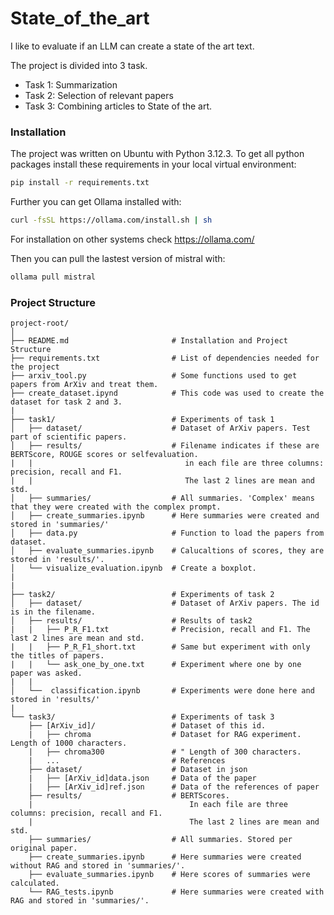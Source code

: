 # State_of_the_art
I like to evaluate if an LLM can create a state of the art text.

The project is divided into 3 task. 
- Task 1: Summarization
- Task 2: Selection of relevant papers
- Task 3: Combining articles to State of the art.


### Installation
The project was written on Ubuntu with Python 3.12.3.
To get all python packages install these requirements in your local virtual environment:

```bash
pip install -r requirements.txt
```

Further you can get Ollama installed with:

```bash
curl -fsSL https://ollama.com/install.sh | sh
```
For installation on other systems check https://ollama.com/

Then you can pull the lastest version of mistral with:

```bash
ollama pull mistral
```

### Project Structure

```plaintext
project-root/
│
├── README.md                       # Installation and Project Structure
├── requirements.txt                # List of dependencies needed for the project
├── arxiv_tool.py                   # Some functions used to get papers from ArXiv and treat them.
├── create_dataset.ipynd            # This code was used to create the dataset for task 2 and 3.
|
├── task1/                          # Experiments of task 1
│   ├── dataset/                    # Dataset of ArXiv papers. Test part of scientific papers.
│   ├── results/                    # Filename indicates if these are BERTScore, ROUGE scores or selfevaluation.
|   |                                  in each file are three columns: precision, recall and F1.
|   |                                  The last 2 lines are mean and std.
│   ├── summaries/                  # All summaries. 'Complex' means that they were created with the complex prompt.
│   ├── create_summaries.ipynb      # Here summaries were created and stored in 'summaries/'
│   ├── data.py                     # Function to load the papers from dataset.
│   ├── evaluate_summaries.ipynb    # Calucaltions of scores, they are stored in 'results/'.
│   └── visualize_evaluation.ipynb  # Create a boxplot. 
|
|
├── task2/                          # Experiments of task 2
│   ├── dataset/                    # Dataset of ArXiv papers. The id is in the filename.
│   ├── results/                    # Results of task2
|   |   ├── P_R_F1.txt              # Precision, recall and F1. The last 2 lines are mean and std.
|   |   ├── P_R_F1_short.txt        # Same but experiment with only the titles of papers.
|   |   └── ask_one_by_one.txt      # Experiment where one by one paper was asked.          
|   |                                   
│   └──  classification.ipynb       # Experiments were done here and stored in 'results/'
|
└── task3/                          # Experiments of task 3
    ├── [ArXiv_id]/                 # Dataset of this id.
    |   ├── chroma                  # Dataset for RAG experiment. Length of 1000 characters.
    |   ├── chroma300               # " Length of 300 characters.
    |   ...                         # References
    ├── dataset/                    # Dataset in json
    |   ├── [ArXiv_id]data.json     # Data of the paper
    |   ├── [ArXiv_id]ref.json      # Data of the references of paper
    ├── results/                    # BERTScores.
    |                                   In each file are three columns: precision, recall and F1.
    |                                   The last 2 lines are mean and std.
    ├── summaries/                  # All summaries. Stored per original paper.
    ├── create_summaries.ipynb      # Here summaries were created without RAG and stored in 'summaries/'.
    ├── evaluate_summaries.ipynb    # Here scores of summaries were calculated.
    └── RAG_tests.ipynb             # Here summaries were created with RAG and stored in 'summaries/'.







